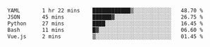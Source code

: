 <!--START_SECTION:waka-->

```txt
YAML       1 hr 22 mins    ████████████▒░░░░░░░░░░░░   48.70 %
JSON       45 mins         ██████▓░░░░░░░░░░░░░░░░░░   26.75 %
Python     27 mins         ████░░░░░░░░░░░░░░░░░░░░░   16.45 %
Bash       11 mins         █▓░░░░░░░░░░░░░░░░░░░░░░░   06.60 %
Vue.js     2 mins          ▒░░░░░░░░░░░░░░░░░░░░░░░░   01.45 %
```

<!--END_SECTION:waka-->
